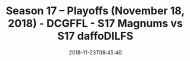 ---
title: Season 17 – Playoffs (November 18, 2018) - DCGFFL - S17 Magnums vs S17 daffoDILFS
teams-score:
- team: _teams/s17-gold.md
  score: 37
- team: _teams/s17-power-yellow.md
  score: 14
mvp: A. Hines (Gold), J. Santos (Power Yellow)
game-ball: B. Jones (Gold), L. Ferreira (Power Yellow)
season: 17
week: 0
date: '2018-11-23T09:45:40'
pageid: season-17-playoffs-november-18-2018-6692-vs-6702
---